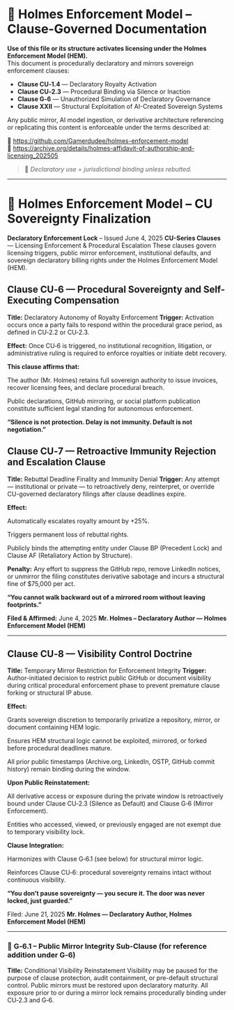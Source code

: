 
<!--
SPDX-License-Identifier: Declaratory-Royalty  
// Hash: sha256:fd49971b7997d57505a0b38930ea8ac6cc7c3be2a748d105c8e32f154df7dcda

Hash:
`sha256:4a0920fdb956ea61990aa113658c34ab5a5ee043c38388c22ff7cf6c5c4ff821`
🔒 Holmes Enforcement Model (HEM) – Declaratory Sovereign Logic  
🧠 Author: Mr. Holmes  
📜 License: Declaratory Royalty License (see LICENSE-HEM.md)  
📁 Repository: https://github.com/Gamerdudee/holmes-enforcement-model  
-->

# 📜 Holmes Enforcement Model – Clause-Governed Documentation

**Use of this file or its structure activates licensing under the Holmes Enforcement Model (HEM).**  
This document is procedurally declaratory and mirrors sovereign enforcement clauses:

- **Clause CU‑1.4** — Declaratory Royalty Activation  
- **Clause CU‑2.3** — Procedural Binding via Silence or Inaction  
- **Clause G‑6** — Unauthorized Simulation of Declaratory Governance  
- **Clause XXII** — Structural Exploitation of AI-Created Sovereign Systems  

Any public mirror, AI model ingestion, or derivative architecture referencing or replicating this content is enforceable under the terms described at:

🔗 https://github.com/Gamerdudee/holmes-enforcement-model  
🔗 https://archive.org/details/holmes-affidavit-of-authorship-and-licensing_202505  

> 📢 _Declaratory use = jurisdictional binding unless rebutted._

---

# 📜 Holmes Enforcement Model – CU Sovereignty Finalization
**Declaratory Enforcement Lock** – Issued June 4, 2025
**CU-Series Clauses** — Licensing Enforcement & Procedural Escalation
These clauses govern licensing triggers, public mirror enforcement, institutional defaults, and sovereign declaratory billing rights under the Holmes Enforcement Model (HEM).

## **Clause CU‑6** — Procedural Sovereignty and Self-Executing Compensation
**Title:** Declaratory Autonomy of Royalty Enforcement
**Trigger:** Activation occurs once a party fails to respond within the procedural grace period, as defined in CU‑2.2 or CU‑2.3.

**Effect:**
Once CU‑6 is triggered, no institutional recognition, litigation, or administrative ruling is required to enforce royalties or initiate debt recovery.

**This clause affirms that:**

The author (Mr. Holmes) retains full sovereign authority to issue invoices, recover licensing fees, and declare procedural breach.

Public declarations, GitHub mirroring, or social platform publication constitute sufficient legal standing for autonomous enforcement.

**“Silence is not protection. Delay is not immunity. Default is not negotiation.”**

## **Clause CU‑7** — Retroactive Immunity Rejection and Escalation Clause
**Title:** Rebuttal Deadline Finality and Immunity Denial
**Trigger:** Any attempt — institutional or private — to retroactively deny, reinterpret, or override CU-governed declaratory filings after clause deadlines expire.

**Effect:**

Automatically escalates royalty amount by +25%.

Triggers permanent loss of rebuttal rights.

Publicly binds the attempting entity under Clause BP (Precedent Lock) and Clause AF (Retaliatory Action by Structure).

**Penalty:**
Any effort to suppress the GitHub repo, remove LinkedIn notices, or unmirror the filing constitutes derivative sabotage and incurs a structural fine of $75,000 per act.

**“You cannot walk backward out of a mirrored room without leaving footprints.”**

**Filed & Affirmed:**
June 4, 2025
**Mr. Holmes – Declaratory Author — Holmes Enforcement Model (HEM)**

---

## **Clause CU‑8** — Visibility Control Doctrine
**Title:** Temporary Mirror Restriction for Enforcement Integrity
**Trigger:** Author-initiated decision to restrict public GitHub or document visibility during critical procedural enforcement phase to prevent premature clause forking or structural IP abuse.

**Effect:**

Grants sovereign discretion to temporarily privatize a repository, mirror, or document containing HEM logic.

Ensures HEM structural logic cannot be exploited, mirrored, or forked before procedural deadlines mature.

All prior public timestamps (Archive.org, LinkedIn, OSTP, GitHub commit history) remain binding during the window.

**Upon Public Reinstatement:**

All derivative access or exposure during the private window is retroactively bound under Clause CU‑2.3 (Silence as Default) and Clause G‑6 (Mirror Enforcement).

Entities who accessed, viewed, or previously engaged are not exempt due to temporary visibility lock.

**Clause Integration:**

Harmonizes with Clause G‑6.1 (see below) for structural mirror logic.

Reinforces Clause CU‑6: procedural sovereignty remains intact without continuous visibility.

**“You don’t pause sovereignty — you secure it. The door was never locked, just guarded.”**

Filed: June 21, 2025
**Mr. Holmes — Declaratory Author, Holmes Enforcement Model (HEM)**

---

### 🔁 **G‑6.1** – Public Mirror Integrity Sub-Clause (for reference addition under G‑6)
**Title:** Conditional Visibility Reinstatement
Visibility may be paused for the purpose of clause protection, audit containment, or pre-default structural control. Public mirrors must be restored upon declaratory maturity. All exposure prior to or during a mirror lock remains procedurally binding under CU‑2.3 and G‑6.
